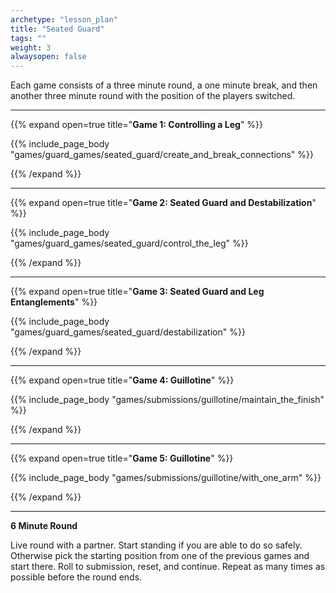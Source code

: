 ```yaml
--- 
archetype: "lesson_plan" 
title: "Seated Guard"
tags: ""
weight: 3
alwaysopen: false 
---
```




Each game consists of a three minute round, a one minute break, and then another three minute round with the position of the players switched. 

---
{{% expand open=true title="**Game 1: Controlling a Leg**" %}}

{{% include_page_body "games/guard_games/seated_guard/create_and_break_connections" %}}

{{% /expand %}}

---
{{% expand open=true title="**Game 2: Seated Guard and Destabilization**" %}}

{{% include_page_body "games/guard_games/seated_guard/control_the_leg" %}}

{{% /expand %}}

---
{{% expand open=true title="**Game 3: Seated Guard and Leg Entanglements**" %}}

{{% include_page_body "games/guard_games/seated_guard/destabilization" %}}

{{% /expand %}}

---
{{% expand open=true title="**Game 4: Guillotine**" %}}

{{% include_page_body "games/submissions/guillotine/maintain_the_finish" %}}

{{% /expand %}}

---
{{% expand open=true title="**Game 5: Guillotine**" %}}


{{% include_page_body "games/submissions/guillotine/with_one_arm" %}}

{{% /expand %}}

---
**6 Minute Round**

Live round with a partner. Start standing if you are able to do so safely. Otherwise pick the starting position from one of the previous games and start there. Roll to submission, reset, and continue. Repeat as many times as possible before the round ends. 



